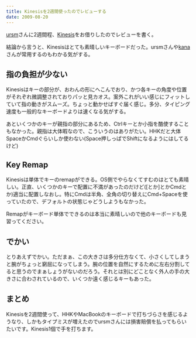 ```yaml
---
title: Kinesisを2週間使ったのでレビューする
date: 2009-08-20
---
```

<a href="http://d.hatena.ne.jp/ursm">ursm</a>さんに2週間程、<a href="http://ja.wikipedia.org/wiki/Kinesis">Kinesis</a>をお借りしたのでレビューを書く。

結論から言うと、Kinesisはとても素晴しいキーボードだった。ursmさんや<a href="http://whileimautomaton.net/">kana</a>さんが常用するのもわかる気がする。

<h2>指の負担が少ない</h2>
Kinesisはキーの部分が、おわんの形にへこんでおり、かつ各キーの角度や位置がそれぞれ微調整されておりパッと見カオス。案外これがいい感じにフィットしていて指の動きがスムーズ。ちょっと動かせばすぐ届く感じ。多分、タイピング速度も一般的なキーボードよりは速くなる気がする。

あといくつかのキーが親指の部分にあるため、Ctrlキーとか小指を酷使することもなかった。親指は大体暇なので、こういうのはありがたい。HHKだと大体SpaceかCmdぐらいしか使わない(Space押しっぱでShiftになるようにはしてるけど)

<h2>Key Remap</h2>
Kinesisは単体でキーのremapができる。OS側でやらなくてすむのはとても素晴しい。正直、いくつかのキーで配置に不満があったのだけど([とか]とかCmdとか)適当に配置しなおし。特にCmdは半角、全角の切り替えにCmd+Spaceを使っていたので、デフォルトの状態じゃどうしようもなかった。

Remapがキーボード単体でできるのは本当に素晴しいので他のキーボードも見習ってください。

<h2>でかい</h2>
とりあえずでかい。ただまぁ、この大きさは多分仕方なくて、小さくしてしまうと腕がちょっと窮屈になってしまう。腕の位置を自然にするために左右分割してると思うのでまぁしょうがないのだろう。それとは別にどことなく外人の手の大きさに合わされているので、いくつか遠く感じるキーもあった。

<h2>まとめ</h2>
Kinesisを2週間使って、HHKやMacBookのキーボードで打ちづらさを感じるようなり、しかもタイプミスが増えたのでursmさんには損害賠償を払ってもらいたいです。Kinesis1個で手を打ちます。